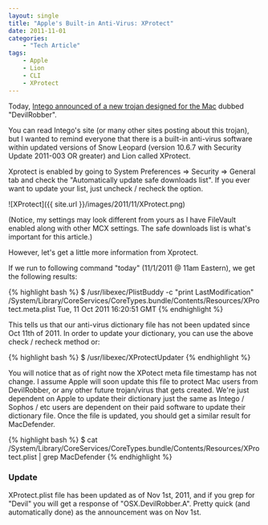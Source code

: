 ```yaml
---
layout: single
title: "Apple's Built-in Anti-Virus: XProtect"
date: 2011-11-01
categories:
    - "Tech Article"
tags:
    - Apple
    - Lion
    - CLI
    - XProtect
---
```


Today, [Intego announced of a new trojan designed for the Mac][DevilRobber] dubbed "DevilRobber".

You can read Intego's site (or many other sites posting about this trojan), but I wanted to remind everyone that there is a built-in anti-virus software within updated versions of Snow Leopard (version 10.6.7 with Security Update 2011-003 OR greater) and Lion called XProtect.

Xprotect is enabled by going to System Preferences => Security => General tab and check the "Automatically update safe downloads list". If you ever want to update your list, just uncheck / recheck the option.

![XProtect]({{ site.url }}/images/2011/11/XProtect.png)

(Notice, my settings may look different from yours as I have FileVault enabled along with other MCX settings. The safe downloads list is what's important for this article.)

However, let's get a little more information from Xprotect.

If we run to following command "today" (11/1/2011 @ 11am Eastern), we get the following results:

{% highlight bash %}
$ /usr/libexec/PlistBuddy -c "print LastModification" /System/Library/CoreServices/CoreTypes.bundle/Contents/Resources/XProtect.meta.plist
	Tue, 11 Oct 2011 16:20:51 GMT
{% endhighlight %}

This tells us that our anti-virus dictionary file has not been updated since Oct 11th of 2011. In order to update your dictionary, you can use the above check / recheck method or:

{% highlight bash %}
$ /usr/libexec/XProtectUpdater
{% endhighlight %}

You will notice that as of right now the XPotect meta file timestamp has not change. I assume Apple will soon update this file to protect Mac users from DevilRobber, or any other future trojan/virus that gets created. We're just dependent on Apple to update their dictionary just the same as Intego / Sophos / etc users are dependent on their paid software to update their dictionary file. Once the file is updated, you should get a similar result for MacDefender.

{% highlight bash %}
$ cat /System/Library/CoreServices/CoreTypes.bundle/Contents/Resources/XProtect.plist | grep MacDefender
{% endhighlight %}

### Update
XProtect.plist file has been updated as of Nov 1st, 2011, and if you grep for "Devil" you will get a response of "OSX.DevilRobber.A". Pretty quick (and automatically done) as the announcement was on Nov 1st.

[DevilRobber]: http://blog.intego.com/new-malware-devilrobber-grabs-files-and-bitcoins-performs-bitcoin-mining-and-more/
